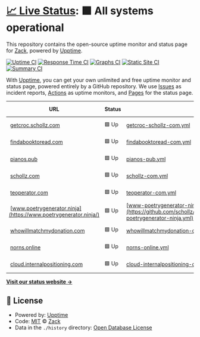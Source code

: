 # [📈 Live Status](https://schollz.github.io/upptime): <!--live status--> **🟩 All systems operational**

This repository contains the open-source uptime monitor and status page for [Zack](https://schollz.com), powered by [Upptime](https://github.com/upptime/upptime).

[![Uptime CI](https://github.com/schollz/upptime/workflows/Uptime%20CI/badge.svg)](https://github.com/schollz/upptime/actions?query=workflow%3A%22Uptime+CI%22)
[![Response Time CI](https://github.com/schollz/upptime/workflows/Response%20Time%20CI/badge.svg)](https://github.com/schollz/upptime/actions?query=workflow%3A%22Response+Time+CI%22)
[![Graphs CI](https://github.com/schollz/upptime/workflows/Graphs%20CI/badge.svg)](https://github.com/schollz/upptime/actions?query=workflow%3A%22Graphs+CI%22)
[![Static Site CI](https://github.com/schollz/upptime/workflows/Static%20Site%20CI/badge.svg)](https://github.com/schollz/upptime/actions?query=workflow%3A%22Static+Site+CI%22)
[![Summary CI](https://github.com/schollz/upptime/workflows/Summary%20CI/badge.svg)](https://github.com/schollz/upptime/actions?query=workflow%3A%22Summary+CI%22)

With [Upptime](https://upptime.js.org), you can get your own unlimited and free uptime monitor and status page, powered entirely by a GitHub repository. We use [Issues](https://github.com/schollz/upptime/issues) as incident reports, [Actions](https://github.com/schollz/upptime/actions) as uptime monitors, and [Pages](https://schollz.github.io/upptime) for the status page.

<!--start: status pages-->
<!-- This summary is generated by Upptime (https://github.com/upptime/upptime) -->
<!-- Do not edit this manually, your changes will be overwritten -->
<!-- prettier-ignore -->
| URL | Status | History | Response Time | Uptime |
| --- | ------ | ------- | ------------- | ------ |
| <img alt="" src="https://favicons.githubusercontent.com/getcroc.schollz.com" height="13"> [getcroc.schollz.com](https://getcroc.schollz.com/) | 🟩 Up | [getcroc-schollz-com.yml](https://github.com/schollz/upptime/commits/HEAD/history/getcroc-schollz-com.yml) | <details><summary><img alt="Response time graph" src="./graphs/getcroc-schollz-com/response-time-week.png" height="20"> 196ms</summary><br><a href="https://schollz.github.io/upptime/history/getcroc-schollz-com"><img alt="Response time 294" src="https://img.shields.io/endpoint?url=https%3A%2F%2Fraw.githubusercontent.com%2Fschollz%2Fupptime%2FHEAD%2Fapi%2Fgetcroc-schollz-com%2Fresponse-time.json"></a><br><a href="https://schollz.github.io/upptime/history/getcroc-schollz-com"><img alt="24-hour response time 78" src="https://img.shields.io/endpoint?url=https%3A%2F%2Fraw.githubusercontent.com%2Fschollz%2Fupptime%2FHEAD%2Fapi%2Fgetcroc-schollz-com%2Fresponse-time-day.json"></a><br><a href="https://schollz.github.io/upptime/history/getcroc-schollz-com"><img alt="7-day response time 196" src="https://img.shields.io/endpoint?url=https%3A%2F%2Fraw.githubusercontent.com%2Fschollz%2Fupptime%2FHEAD%2Fapi%2Fgetcroc-schollz-com%2Fresponse-time-week.json"></a><br><a href="https://schollz.github.io/upptime/history/getcroc-schollz-com"><img alt="30-day response time 223" src="https://img.shields.io/endpoint?url=https%3A%2F%2Fraw.githubusercontent.com%2Fschollz%2Fupptime%2FHEAD%2Fapi%2Fgetcroc-schollz-com%2Fresponse-time-month.json"></a><br><a href="https://schollz.github.io/upptime/history/getcroc-schollz-com"><img alt="1-year response time 294" src="https://img.shields.io/endpoint?url=https%3A%2F%2Fraw.githubusercontent.com%2Fschollz%2Fupptime%2FHEAD%2Fapi%2Fgetcroc-schollz-com%2Fresponse-time-year.json"></a></details> | <details><summary><a href="https://schollz.github.io/upptime/history/getcroc-schollz-com">100.00%</a></summary><a href="https://schollz.github.io/upptime/history/getcroc-schollz-com"><img alt="All-time uptime 99.99%" src="https://img.shields.io/endpoint?url=https%3A%2F%2Fraw.githubusercontent.com%2Fschollz%2Fupptime%2FHEAD%2Fapi%2Fgetcroc-schollz-com%2Fuptime.json"></a><br><a href="https://schollz.github.io/upptime/history/getcroc-schollz-com"><img alt="24-hour uptime 100.00%" src="https://img.shields.io/endpoint?url=https%3A%2F%2Fraw.githubusercontent.com%2Fschollz%2Fupptime%2FHEAD%2Fapi%2Fgetcroc-schollz-com%2Fuptime-day.json"></a><br><a href="https://schollz.github.io/upptime/history/getcroc-schollz-com"><img alt="7-day uptime 100.00%" src="https://img.shields.io/endpoint?url=https%3A%2F%2Fraw.githubusercontent.com%2Fschollz%2Fupptime%2FHEAD%2Fapi%2Fgetcroc-schollz-com%2Fuptime-week.json"></a><br><a href="https://schollz.github.io/upptime/history/getcroc-schollz-com"><img alt="30-day uptime 100.00%" src="https://img.shields.io/endpoint?url=https%3A%2F%2Fraw.githubusercontent.com%2Fschollz%2Fupptime%2FHEAD%2Fapi%2Fgetcroc-schollz-com%2Fuptime-month.json"></a><br><a href="https://schollz.github.io/upptime/history/getcroc-schollz-com"><img alt="1-year uptime 99.99%" src="https://img.shields.io/endpoint?url=https%3A%2F%2Fraw.githubusercontent.com%2Fschollz%2Fupptime%2FHEAD%2Fapi%2Fgetcroc-schollz-com%2Fuptime-year.json"></a></details>
| <img alt="" src="https://favicons.githubusercontent.com/findabooktoread.com" height="13"> [findabooktoread.com](https://findabooktoread.com/) | 🟩 Up | [findabooktoread-com.yml](https://github.com/schollz/upptime/commits/HEAD/history/findabooktoread-com.yml) | <details><summary><img alt="Response time graph" src="./graphs/findabooktoread-com/response-time-week.png" height="20"> 180ms</summary><br><a href="https://schollz.github.io/upptime/history/findabooktoread-com"><img alt="Response time 989" src="https://img.shields.io/endpoint?url=https%3A%2F%2Fraw.githubusercontent.com%2Fschollz%2Fupptime%2FHEAD%2Fapi%2Ffindabooktoread-com%2Fresponse-time.json"></a><br><a href="https://schollz.github.io/upptime/history/findabooktoread-com"><img alt="24-hour response time 61" src="https://img.shields.io/endpoint?url=https%3A%2F%2Fraw.githubusercontent.com%2Fschollz%2Fupptime%2FHEAD%2Fapi%2Ffindabooktoread-com%2Fresponse-time-day.json"></a><br><a href="https://schollz.github.io/upptime/history/findabooktoread-com"><img alt="7-day response time 180" src="https://img.shields.io/endpoint?url=https%3A%2F%2Fraw.githubusercontent.com%2Fschollz%2Fupptime%2FHEAD%2Fapi%2Ffindabooktoread-com%2Fresponse-time-week.json"></a><br><a href="https://schollz.github.io/upptime/history/findabooktoread-com"><img alt="30-day response time 210" src="https://img.shields.io/endpoint?url=https%3A%2F%2Fraw.githubusercontent.com%2Fschollz%2Fupptime%2FHEAD%2Fapi%2Ffindabooktoread-com%2Fresponse-time-month.json"></a><br><a href="https://schollz.github.io/upptime/history/findabooktoread-com"><img alt="1-year response time 989" src="https://img.shields.io/endpoint?url=https%3A%2F%2Fraw.githubusercontent.com%2Fschollz%2Fupptime%2FHEAD%2Fapi%2Ffindabooktoread-com%2Fresponse-time-year.json"></a></details> | <details><summary><a href="https://schollz.github.io/upptime/history/findabooktoread-com">98.83%</a></summary><a href="https://schollz.github.io/upptime/history/findabooktoread-com"><img alt="All-time uptime 98.16%" src="https://img.shields.io/endpoint?url=https%3A%2F%2Fraw.githubusercontent.com%2Fschollz%2Fupptime%2FHEAD%2Fapi%2Ffindabooktoread-com%2Fuptime.json"></a><br><a href="https://schollz.github.io/upptime/history/findabooktoread-com"><img alt="24-hour uptime 100.00%" src="https://img.shields.io/endpoint?url=https%3A%2F%2Fraw.githubusercontent.com%2Fschollz%2Fupptime%2FHEAD%2Fapi%2Ffindabooktoread-com%2Fuptime-day.json"></a><br><a href="https://schollz.github.io/upptime/history/findabooktoread-com"><img alt="7-day uptime 98.83%" src="https://img.shields.io/endpoint?url=https%3A%2F%2Fraw.githubusercontent.com%2Fschollz%2Fupptime%2FHEAD%2Fapi%2Ffindabooktoread-com%2Fuptime-week.json"></a><br><a href="https://schollz.github.io/upptime/history/findabooktoread-com"><img alt="30-day uptime 99.65%" src="https://img.shields.io/endpoint?url=https%3A%2F%2Fraw.githubusercontent.com%2Fschollz%2Fupptime%2FHEAD%2Fapi%2Ffindabooktoread-com%2Fuptime-month.json"></a><br><a href="https://schollz.github.io/upptime/history/findabooktoread-com"><img alt="1-year uptime 98.16%" src="https://img.shields.io/endpoint?url=https%3A%2F%2Fraw.githubusercontent.com%2Fschollz%2Fupptime%2FHEAD%2Fapi%2Ffindabooktoread-com%2Fuptime-year.json"></a></details>
| <img alt="" src="https://favicons.githubusercontent.com/pianos.pub" height="13"> [pianos.pub](https://pianos.pub/) | 🟩 Up | [pianos-pub.yml](https://github.com/schollz/upptime/commits/HEAD/history/pianos-pub.yml) | <details><summary><img alt="Response time graph" src="./graphs/pianos-pub/response-time-week.png" height="20"> 264ms</summary><br><a href="https://schollz.github.io/upptime/history/pianos-pub"><img alt="Response time 617" src="https://img.shields.io/endpoint?url=https%3A%2F%2Fraw.githubusercontent.com%2Fschollz%2Fupptime%2FHEAD%2Fapi%2Fpianos-pub%2Fresponse-time.json"></a><br><a href="https://schollz.github.io/upptime/history/pianos-pub"><img alt="24-hour response time 75" src="https://img.shields.io/endpoint?url=https%3A%2F%2Fraw.githubusercontent.com%2Fschollz%2Fupptime%2FHEAD%2Fapi%2Fpianos-pub%2Fresponse-time-day.json"></a><br><a href="https://schollz.github.io/upptime/history/pianos-pub"><img alt="7-day response time 264" src="https://img.shields.io/endpoint?url=https%3A%2F%2Fraw.githubusercontent.com%2Fschollz%2Fupptime%2FHEAD%2Fapi%2Fpianos-pub%2Fresponse-time-week.json"></a><br><a href="https://schollz.github.io/upptime/history/pianos-pub"><img alt="30-day response time 310" src="https://img.shields.io/endpoint?url=https%3A%2F%2Fraw.githubusercontent.com%2Fschollz%2Fupptime%2FHEAD%2Fapi%2Fpianos-pub%2Fresponse-time-month.json"></a><br><a href="https://schollz.github.io/upptime/history/pianos-pub"><img alt="1-year response time 617" src="https://img.shields.io/endpoint?url=https%3A%2F%2Fraw.githubusercontent.com%2Fschollz%2Fupptime%2FHEAD%2Fapi%2Fpianos-pub%2Fresponse-time-year.json"></a></details> | <details><summary><a href="https://schollz.github.io/upptime/history/pianos-pub">100.00%</a></summary><a href="https://schollz.github.io/upptime/history/pianos-pub"><img alt="All-time uptime 99.47%" src="https://img.shields.io/endpoint?url=https%3A%2F%2Fraw.githubusercontent.com%2Fschollz%2Fupptime%2FHEAD%2Fapi%2Fpianos-pub%2Fuptime.json"></a><br><a href="https://schollz.github.io/upptime/history/pianos-pub"><img alt="24-hour uptime 100.00%" src="https://img.shields.io/endpoint?url=https%3A%2F%2Fraw.githubusercontent.com%2Fschollz%2Fupptime%2FHEAD%2Fapi%2Fpianos-pub%2Fuptime-day.json"></a><br><a href="https://schollz.github.io/upptime/history/pianos-pub"><img alt="7-day uptime 100.00%" src="https://img.shields.io/endpoint?url=https%3A%2F%2Fraw.githubusercontent.com%2Fschollz%2Fupptime%2FHEAD%2Fapi%2Fpianos-pub%2Fuptime-week.json"></a><br><a href="https://schollz.github.io/upptime/history/pianos-pub"><img alt="30-day uptime 99.90%" src="https://img.shields.io/endpoint?url=https%3A%2F%2Fraw.githubusercontent.com%2Fschollz%2Fupptime%2FHEAD%2Fapi%2Fpianos-pub%2Fuptime-month.json"></a><br><a href="https://schollz.github.io/upptime/history/pianos-pub"><img alt="1-year uptime 99.47%" src="https://img.shields.io/endpoint?url=https%3A%2F%2Fraw.githubusercontent.com%2Fschollz%2Fupptime%2FHEAD%2Fapi%2Fpianos-pub%2Fuptime-year.json"></a></details>
| <img alt="" src="https://favicons.githubusercontent.com/schollz.com" height="13"> [schollz.com](https://schollz.com/) | 🟩 Up | [schollz-com.yml](https://github.com/schollz/upptime/commits/HEAD/history/schollz-com.yml) | <details><summary><img alt="Response time graph" src="./graphs/schollz-com/response-time-week.png" height="20"> 144ms</summary><br><a href="https://schollz.github.io/upptime/history/schollz-com"><img alt="Response time 263" src="https://img.shields.io/endpoint?url=https%3A%2F%2Fraw.githubusercontent.com%2Fschollz%2Fupptime%2FHEAD%2Fapi%2Fschollz-com%2Fresponse-time.json"></a><br><a href="https://schollz.github.io/upptime/history/schollz-com"><img alt="24-hour response time 48" src="https://img.shields.io/endpoint?url=https%3A%2F%2Fraw.githubusercontent.com%2Fschollz%2Fupptime%2FHEAD%2Fapi%2Fschollz-com%2Fresponse-time-day.json"></a><br><a href="https://schollz.github.io/upptime/history/schollz-com"><img alt="7-day response time 144" src="https://img.shields.io/endpoint?url=https%3A%2F%2Fraw.githubusercontent.com%2Fschollz%2Fupptime%2FHEAD%2Fapi%2Fschollz-com%2Fresponse-time-week.json"></a><br><a href="https://schollz.github.io/upptime/history/schollz-com"><img alt="30-day response time 192" src="https://img.shields.io/endpoint?url=https%3A%2F%2Fraw.githubusercontent.com%2Fschollz%2Fupptime%2FHEAD%2Fapi%2Fschollz-com%2Fresponse-time-month.json"></a><br><a href="https://schollz.github.io/upptime/history/schollz-com"><img alt="1-year response time 263" src="https://img.shields.io/endpoint?url=https%3A%2F%2Fraw.githubusercontent.com%2Fschollz%2Fupptime%2FHEAD%2Fapi%2Fschollz-com%2Fresponse-time-year.json"></a></details> | <details><summary><a href="https://schollz.github.io/upptime/history/schollz-com">100.00%</a></summary><a href="https://schollz.github.io/upptime/history/schollz-com"><img alt="All-time uptime 100.00%" src="https://img.shields.io/endpoint?url=https%3A%2F%2Fraw.githubusercontent.com%2Fschollz%2Fupptime%2FHEAD%2Fapi%2Fschollz-com%2Fuptime.json"></a><br><a href="https://schollz.github.io/upptime/history/schollz-com"><img alt="24-hour uptime 100.00%" src="https://img.shields.io/endpoint?url=https%3A%2F%2Fraw.githubusercontent.com%2Fschollz%2Fupptime%2FHEAD%2Fapi%2Fschollz-com%2Fuptime-day.json"></a><br><a href="https://schollz.github.io/upptime/history/schollz-com"><img alt="7-day uptime 100.00%" src="https://img.shields.io/endpoint?url=https%3A%2F%2Fraw.githubusercontent.com%2Fschollz%2Fupptime%2FHEAD%2Fapi%2Fschollz-com%2Fuptime-week.json"></a><br><a href="https://schollz.github.io/upptime/history/schollz-com"><img alt="30-day uptime 100.00%" src="https://img.shields.io/endpoint?url=https%3A%2F%2Fraw.githubusercontent.com%2Fschollz%2Fupptime%2FHEAD%2Fapi%2Fschollz-com%2Fuptime-month.json"></a><br><a href="https://schollz.github.io/upptime/history/schollz-com"><img alt="1-year uptime 100.00%" src="https://img.shields.io/endpoint?url=https%3A%2F%2Fraw.githubusercontent.com%2Fschollz%2Fupptime%2FHEAD%2Fapi%2Fschollz-com%2Fuptime-year.json"></a></details>
| <img alt="" src="https://favicons.githubusercontent.com/teoperator.com" height="13"> [teoperator.com](https://teoperator.com/) | 🟩 Up | [teoperator-com.yml](https://github.com/schollz/upptime/commits/HEAD/history/teoperator-com.yml) | <details><summary><img alt="Response time graph" src="./graphs/teoperator-com/response-time-week.png" height="20"> 235ms</summary><br><a href="https://schollz.github.io/upptime/history/teoperator-com"><img alt="Response time 296" src="https://img.shields.io/endpoint?url=https%3A%2F%2Fraw.githubusercontent.com%2Fschollz%2Fupptime%2FHEAD%2Fapi%2Fteoperator-com%2Fresponse-time.json"></a><br><a href="https://schollz.github.io/upptime/history/teoperator-com"><img alt="24-hour response time 98" src="https://img.shields.io/endpoint?url=https%3A%2F%2Fraw.githubusercontent.com%2Fschollz%2Fupptime%2FHEAD%2Fapi%2Fteoperator-com%2Fresponse-time-day.json"></a><br><a href="https://schollz.github.io/upptime/history/teoperator-com"><img alt="7-day response time 235" src="https://img.shields.io/endpoint?url=https%3A%2F%2Fraw.githubusercontent.com%2Fschollz%2Fupptime%2FHEAD%2Fapi%2Fteoperator-com%2Fresponse-time-week.json"></a><br><a href="https://schollz.github.io/upptime/history/teoperator-com"><img alt="30-day response time 264" src="https://img.shields.io/endpoint?url=https%3A%2F%2Fraw.githubusercontent.com%2Fschollz%2Fupptime%2FHEAD%2Fapi%2Fteoperator-com%2Fresponse-time-month.json"></a><br><a href="https://schollz.github.io/upptime/history/teoperator-com"><img alt="1-year response time 296" src="https://img.shields.io/endpoint?url=https%3A%2F%2Fraw.githubusercontent.com%2Fschollz%2Fupptime%2FHEAD%2Fapi%2Fteoperator-com%2Fresponse-time-year.json"></a></details> | <details><summary><a href="https://schollz.github.io/upptime/history/teoperator-com">100.00%</a></summary><a href="https://schollz.github.io/upptime/history/teoperator-com"><img alt="All-time uptime 99.99%" src="https://img.shields.io/endpoint?url=https%3A%2F%2Fraw.githubusercontent.com%2Fschollz%2Fupptime%2FHEAD%2Fapi%2Fteoperator-com%2Fuptime.json"></a><br><a href="https://schollz.github.io/upptime/history/teoperator-com"><img alt="24-hour uptime 100.00%" src="https://img.shields.io/endpoint?url=https%3A%2F%2Fraw.githubusercontent.com%2Fschollz%2Fupptime%2FHEAD%2Fapi%2Fteoperator-com%2Fuptime-day.json"></a><br><a href="https://schollz.github.io/upptime/history/teoperator-com"><img alt="7-day uptime 100.00%" src="https://img.shields.io/endpoint?url=https%3A%2F%2Fraw.githubusercontent.com%2Fschollz%2Fupptime%2FHEAD%2Fapi%2Fteoperator-com%2Fuptime-week.json"></a><br><a href="https://schollz.github.io/upptime/history/teoperator-com"><img alt="30-day uptime 100.00%" src="https://img.shields.io/endpoint?url=https%3A%2F%2Fraw.githubusercontent.com%2Fschollz%2Fupptime%2FHEAD%2Fapi%2Fteoperator-com%2Fuptime-month.json"></a><br><a href="https://schollz.github.io/upptime/history/teoperator-com"><img alt="1-year uptime 99.99%" src="https://img.shields.io/endpoint?url=https%3A%2F%2Fraw.githubusercontent.com%2Fschollz%2Fupptime%2FHEAD%2Fapi%2Fteoperator-com%2Fuptime-year.json"></a></details>
| <img alt="" src="https://favicons.githubusercontent.com/www.poetrygenerator.ninja" height="13"> [www.poetrygenerator.ninja](https://www.poetrygenerator.ninja/) | 🟩 Up | [www-poetrygenerator-ninja.yml](https://github.com/schollz/upptime/commits/HEAD/history/www-poetrygenerator-ninja.yml) | <details><summary><img alt="Response time graph" src="./graphs/www-poetrygenerator-ninja/response-time-week.png" height="20"> 244ms</summary><br><a href="https://schollz.github.io/upptime/history/www-poetrygenerator-ninja"><img alt="Response time 291" src="https://img.shields.io/endpoint?url=https%3A%2F%2Fraw.githubusercontent.com%2Fschollz%2Fupptime%2FHEAD%2Fapi%2Fwww-poetrygenerator-ninja%2Fresponse-time.json"></a><br><a href="https://schollz.github.io/upptime/history/www-poetrygenerator-ninja"><img alt="24-hour response time 75" src="https://img.shields.io/endpoint?url=https%3A%2F%2Fraw.githubusercontent.com%2Fschollz%2Fupptime%2FHEAD%2Fapi%2Fwww-poetrygenerator-ninja%2Fresponse-time-day.json"></a><br><a href="https://schollz.github.io/upptime/history/www-poetrygenerator-ninja"><img alt="7-day response time 244" src="https://img.shields.io/endpoint?url=https%3A%2F%2Fraw.githubusercontent.com%2Fschollz%2Fupptime%2FHEAD%2Fapi%2Fwww-poetrygenerator-ninja%2Fresponse-time-week.json"></a><br><a href="https://schollz.github.io/upptime/history/www-poetrygenerator-ninja"><img alt="30-day response time 240" src="https://img.shields.io/endpoint?url=https%3A%2F%2Fraw.githubusercontent.com%2Fschollz%2Fupptime%2FHEAD%2Fapi%2Fwww-poetrygenerator-ninja%2Fresponse-time-month.json"></a><br><a href="https://schollz.github.io/upptime/history/www-poetrygenerator-ninja"><img alt="1-year response time 291" src="https://img.shields.io/endpoint?url=https%3A%2F%2Fraw.githubusercontent.com%2Fschollz%2Fupptime%2FHEAD%2Fapi%2Fwww-poetrygenerator-ninja%2Fresponse-time-year.json"></a></details> | <details><summary><a href="https://schollz.github.io/upptime/history/www-poetrygenerator-ninja">100.00%</a></summary><a href="https://schollz.github.io/upptime/history/www-poetrygenerator-ninja"><img alt="All-time uptime 99.33%" src="https://img.shields.io/endpoint?url=https%3A%2F%2Fraw.githubusercontent.com%2Fschollz%2Fupptime%2FHEAD%2Fapi%2Fwww-poetrygenerator-ninja%2Fuptime.json"></a><br><a href="https://schollz.github.io/upptime/history/www-poetrygenerator-ninja"><img alt="24-hour uptime 100.00%" src="https://img.shields.io/endpoint?url=https%3A%2F%2Fraw.githubusercontent.com%2Fschollz%2Fupptime%2FHEAD%2Fapi%2Fwww-poetrygenerator-ninja%2Fuptime-day.json"></a><br><a href="https://schollz.github.io/upptime/history/www-poetrygenerator-ninja"><img alt="7-day uptime 100.00%" src="https://img.shields.io/endpoint?url=https%3A%2F%2Fraw.githubusercontent.com%2Fschollz%2Fupptime%2FHEAD%2Fapi%2Fwww-poetrygenerator-ninja%2Fuptime-week.json"></a><br><a href="https://schollz.github.io/upptime/history/www-poetrygenerator-ninja"><img alt="30-day uptime 99.83%" src="https://img.shields.io/endpoint?url=https%3A%2F%2Fraw.githubusercontent.com%2Fschollz%2Fupptime%2FHEAD%2Fapi%2Fwww-poetrygenerator-ninja%2Fuptime-month.json"></a><br><a href="https://schollz.github.io/upptime/history/www-poetrygenerator-ninja"><img alt="1-year uptime 99.33%" src="https://img.shields.io/endpoint?url=https%3A%2F%2Fraw.githubusercontent.com%2Fschollz%2Fupptime%2FHEAD%2Fapi%2Fwww-poetrygenerator-ninja%2Fuptime-year.json"></a></details>
| <img alt="" src="https://favicons.githubusercontent.com/whowillmatchmydonation.com" height="13"> [whowillmatchmydonation.com](https://whowillmatchmydonation.com/) | 🟩 Up | [whowillmatchmydonation-com.yml](https://github.com/schollz/upptime/commits/HEAD/history/whowillmatchmydonation-com.yml) | <details><summary><img alt="Response time graph" src="./graphs/whowillmatchmydonation-com/response-time-week.png" height="20"> 233ms</summary><br><a href="https://schollz.github.io/upptime/history/whowillmatchmydonation-com"><img alt="Response time 285" src="https://img.shields.io/endpoint?url=https%3A%2F%2Fraw.githubusercontent.com%2Fschollz%2Fupptime%2FHEAD%2Fapi%2Fwhowillmatchmydonation-com%2Fresponse-time.json"></a><br><a href="https://schollz.github.io/upptime/history/whowillmatchmydonation-com"><img alt="24-hour response time 80" src="https://img.shields.io/endpoint?url=https%3A%2F%2Fraw.githubusercontent.com%2Fschollz%2Fupptime%2FHEAD%2Fapi%2Fwhowillmatchmydonation-com%2Fresponse-time-day.json"></a><br><a href="https://schollz.github.io/upptime/history/whowillmatchmydonation-com"><img alt="7-day response time 233" src="https://img.shields.io/endpoint?url=https%3A%2F%2Fraw.githubusercontent.com%2Fschollz%2Fupptime%2FHEAD%2Fapi%2Fwhowillmatchmydonation-com%2Fresponse-time-week.json"></a><br><a href="https://schollz.github.io/upptime/history/whowillmatchmydonation-com"><img alt="30-day response time 253" src="https://img.shields.io/endpoint?url=https%3A%2F%2Fraw.githubusercontent.com%2Fschollz%2Fupptime%2FHEAD%2Fapi%2Fwhowillmatchmydonation-com%2Fresponse-time-month.json"></a><br><a href="https://schollz.github.io/upptime/history/whowillmatchmydonation-com"><img alt="1-year response time 285" src="https://img.shields.io/endpoint?url=https%3A%2F%2Fraw.githubusercontent.com%2Fschollz%2Fupptime%2FHEAD%2Fapi%2Fwhowillmatchmydonation-com%2Fresponse-time-year.json"></a></details> | <details><summary><a href="https://schollz.github.io/upptime/history/whowillmatchmydonation-com">100.00%</a></summary><a href="https://schollz.github.io/upptime/history/whowillmatchmydonation-com"><img alt="All-time uptime 100.00%" src="https://img.shields.io/endpoint?url=https%3A%2F%2Fraw.githubusercontent.com%2Fschollz%2Fupptime%2FHEAD%2Fapi%2Fwhowillmatchmydonation-com%2Fuptime.json"></a><br><a href="https://schollz.github.io/upptime/history/whowillmatchmydonation-com"><img alt="24-hour uptime 100.00%" src="https://img.shields.io/endpoint?url=https%3A%2F%2Fraw.githubusercontent.com%2Fschollz%2Fupptime%2FHEAD%2Fapi%2Fwhowillmatchmydonation-com%2Fuptime-day.json"></a><br><a href="https://schollz.github.io/upptime/history/whowillmatchmydonation-com"><img alt="7-day uptime 100.00%" src="https://img.shields.io/endpoint?url=https%3A%2F%2Fraw.githubusercontent.com%2Fschollz%2Fupptime%2FHEAD%2Fapi%2Fwhowillmatchmydonation-com%2Fuptime-week.json"></a><br><a href="https://schollz.github.io/upptime/history/whowillmatchmydonation-com"><img alt="30-day uptime 100.00%" src="https://img.shields.io/endpoint?url=https%3A%2F%2Fraw.githubusercontent.com%2Fschollz%2Fupptime%2FHEAD%2Fapi%2Fwhowillmatchmydonation-com%2Fuptime-month.json"></a><br><a href="https://schollz.github.io/upptime/history/whowillmatchmydonation-com"><img alt="1-year uptime 100.00%" src="https://img.shields.io/endpoint?url=https%3A%2F%2Fraw.githubusercontent.com%2Fschollz%2Fupptime%2FHEAD%2Fapi%2Fwhowillmatchmydonation-com%2Fuptime-year.json"></a></details>
| <img alt="" src="https://favicons.githubusercontent.com/norns.online" height="13"> [norns.online](https://norns.online/) | 🟩 Up | [norns-online.yml](https://github.com/schollz/upptime/commits/HEAD/history/norns-online.yml) | <details><summary><img alt="Response time graph" src="./graphs/norns-online/response-time-week.png" height="20"> 263ms</summary><br><a href="https://schollz.github.io/upptime/history/norns-online"><img alt="Response time 319" src="https://img.shields.io/endpoint?url=https%3A%2F%2Fraw.githubusercontent.com%2Fschollz%2Fupptime%2FHEAD%2Fapi%2Fnorns-online%2Fresponse-time.json"></a><br><a href="https://schollz.github.io/upptime/history/norns-online"><img alt="24-hour response time 54" src="https://img.shields.io/endpoint?url=https%3A%2F%2Fraw.githubusercontent.com%2Fschollz%2Fupptime%2FHEAD%2Fapi%2Fnorns-online%2Fresponse-time-day.json"></a><br><a href="https://schollz.github.io/upptime/history/norns-online"><img alt="7-day response time 263" src="https://img.shields.io/endpoint?url=https%3A%2F%2Fraw.githubusercontent.com%2Fschollz%2Fupptime%2FHEAD%2Fapi%2Fnorns-online%2Fresponse-time-week.json"></a><br><a href="https://schollz.github.io/upptime/history/norns-online"><img alt="30-day response time 255" src="https://img.shields.io/endpoint?url=https%3A%2F%2Fraw.githubusercontent.com%2Fschollz%2Fupptime%2FHEAD%2Fapi%2Fnorns-online%2Fresponse-time-month.json"></a><br><a href="https://schollz.github.io/upptime/history/norns-online"><img alt="1-year response time 319" src="https://img.shields.io/endpoint?url=https%3A%2F%2Fraw.githubusercontent.com%2Fschollz%2Fupptime%2FHEAD%2Fapi%2Fnorns-online%2Fresponse-time-year.json"></a></details> | <details><summary><a href="https://schollz.github.io/upptime/history/norns-online">100.00%</a></summary><a href="https://schollz.github.io/upptime/history/norns-online"><img alt="All-time uptime 99.99%" src="https://img.shields.io/endpoint?url=https%3A%2F%2Fraw.githubusercontent.com%2Fschollz%2Fupptime%2FHEAD%2Fapi%2Fnorns-online%2Fuptime.json"></a><br><a href="https://schollz.github.io/upptime/history/norns-online"><img alt="24-hour uptime 100.00%" src="https://img.shields.io/endpoint?url=https%3A%2F%2Fraw.githubusercontent.com%2Fschollz%2Fupptime%2FHEAD%2Fapi%2Fnorns-online%2Fuptime-day.json"></a><br><a href="https://schollz.github.io/upptime/history/norns-online"><img alt="7-day uptime 100.00%" src="https://img.shields.io/endpoint?url=https%3A%2F%2Fraw.githubusercontent.com%2Fschollz%2Fupptime%2FHEAD%2Fapi%2Fnorns-online%2Fuptime-week.json"></a><br><a href="https://schollz.github.io/upptime/history/norns-online"><img alt="30-day uptime 100.00%" src="https://img.shields.io/endpoint?url=https%3A%2F%2Fraw.githubusercontent.com%2Fschollz%2Fupptime%2FHEAD%2Fapi%2Fnorns-online%2Fuptime-month.json"></a><br><a href="https://schollz.github.io/upptime/history/norns-online"><img alt="1-year uptime 99.99%" src="https://img.shields.io/endpoint?url=https%3A%2F%2Fraw.githubusercontent.com%2Fschollz%2Fupptime%2FHEAD%2Fapi%2Fnorns-online%2Fuptime-year.json"></a></details>
| <img alt="" src="https://favicons.githubusercontent.com/cloud.internalpositioning.com" height="13"> [cloud.internalpositioning.com](https://cloud.internalpositioning.com/) | 🟩 Up | [cloud-internalpositioning-com.yml](https://github.com/schollz/upptime/commits/HEAD/history/cloud-internalpositioning-com.yml) | <details><summary><img alt="Response time graph" src="./graphs/cloud-internalpositioning-com/response-time-week.png" height="20"> 177ms</summary><br><a href="https://schollz.github.io/upptime/history/cloud-internalpositioning-com"><img alt="Response time 363" src="https://img.shields.io/endpoint?url=https%3A%2F%2Fraw.githubusercontent.com%2Fschollz%2Fupptime%2FHEAD%2Fapi%2Fcloud-internalpositioning-com%2Fresponse-time.json"></a><br><a href="https://schollz.github.io/upptime/history/cloud-internalpositioning-com"><img alt="24-hour response time 90" src="https://img.shields.io/endpoint?url=https%3A%2F%2Fraw.githubusercontent.com%2Fschollz%2Fupptime%2FHEAD%2Fapi%2Fcloud-internalpositioning-com%2Fresponse-time-day.json"></a><br><a href="https://schollz.github.io/upptime/history/cloud-internalpositioning-com"><img alt="7-day response time 177" src="https://img.shields.io/endpoint?url=https%3A%2F%2Fraw.githubusercontent.com%2Fschollz%2Fupptime%2FHEAD%2Fapi%2Fcloud-internalpositioning-com%2Fresponse-time-week.json"></a><br><a href="https://schollz.github.io/upptime/history/cloud-internalpositioning-com"><img alt="30-day response time 190" src="https://img.shields.io/endpoint?url=https%3A%2F%2Fraw.githubusercontent.com%2Fschollz%2Fupptime%2FHEAD%2Fapi%2Fcloud-internalpositioning-com%2Fresponse-time-month.json"></a><br><a href="https://schollz.github.io/upptime/history/cloud-internalpositioning-com"><img alt="1-year response time 363" src="https://img.shields.io/endpoint?url=https%3A%2F%2Fraw.githubusercontent.com%2Fschollz%2Fupptime%2FHEAD%2Fapi%2Fcloud-internalpositioning-com%2Fresponse-time-year.json"></a></details> | <details><summary><a href="https://schollz.github.io/upptime/history/cloud-internalpositioning-com">100.00%</a></summary><a href="https://schollz.github.io/upptime/history/cloud-internalpositioning-com"><img alt="All-time uptime 52.48%" src="https://img.shields.io/endpoint?url=https%3A%2F%2Fraw.githubusercontent.com%2Fschollz%2Fupptime%2FHEAD%2Fapi%2Fcloud-internalpositioning-com%2Fuptime.json"></a><br><a href="https://schollz.github.io/upptime/history/cloud-internalpositioning-com"><img alt="24-hour uptime 100.00%" src="https://img.shields.io/endpoint?url=https%3A%2F%2Fraw.githubusercontent.com%2Fschollz%2Fupptime%2FHEAD%2Fapi%2Fcloud-internalpositioning-com%2Fuptime-day.json"></a><br><a href="https://schollz.github.io/upptime/history/cloud-internalpositioning-com"><img alt="7-day uptime 100.00%" src="https://img.shields.io/endpoint?url=https%3A%2F%2Fraw.githubusercontent.com%2Fschollz%2Fupptime%2FHEAD%2Fapi%2Fcloud-internalpositioning-com%2Fuptime-week.json"></a><br><a href="https://schollz.github.io/upptime/history/cloud-internalpositioning-com"><img alt="30-day uptime 99.77%" src="https://img.shields.io/endpoint?url=https%3A%2F%2Fraw.githubusercontent.com%2Fschollz%2Fupptime%2FHEAD%2Fapi%2Fcloud-internalpositioning-com%2Fuptime-month.json"></a><br><a href="https://schollz.github.io/upptime/history/cloud-internalpositioning-com"><img alt="1-year uptime 52.48%" src="https://img.shields.io/endpoint?url=https%3A%2F%2Fraw.githubusercontent.com%2Fschollz%2Fupptime%2FHEAD%2Fapi%2Fcloud-internalpositioning-com%2Fuptime-year.json"></a></details>

<!--end: status pages-->

[**Visit our status website →**](https://schollz.github.io/upptime)

## 📄 License

- Powered by: [Upptime](https://github.com/upptime/upptime)
- Code: [MIT](./LICENSE) © [Zack](https://schollz.com)
- Data in the `./history` directory: [Open Database License](https://opendatacommons.org/licenses/odbl/1-0/)
